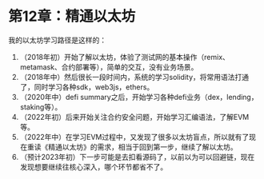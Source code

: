 # 第12章：精通以太坊



我的以太坊学习路径是这样的：

1. （2018年初）开始了解以太坊，体验了测试网的基本操作（remix、metamask、合约部署等），简单的交互，没有业务场景。
2. （2018年中）然后很长一段时间内，系统的学习solidity，将常用语法打通了，同时学习各种sdk，web3js，ethers。
3. （2020年中）defi summary之后，开始学习各种defi业务（dex，lending，staking等）。
4. （2022年初）后来开始关注合约安全问题，开始学习汇编语法，了解EVM等。
5. （2022年中）在学习EVM过程中，又发现了很多以太坊盲点，所以就有了现在重读《精通以太坊》的需求，相当于回到第一步，继续了解以太坊。
6. （预计2023年初）下一步可能是去扣看源码了，以前以为可以回避链，现在发现想要继续往核心深入，哪个环节都省不了。

